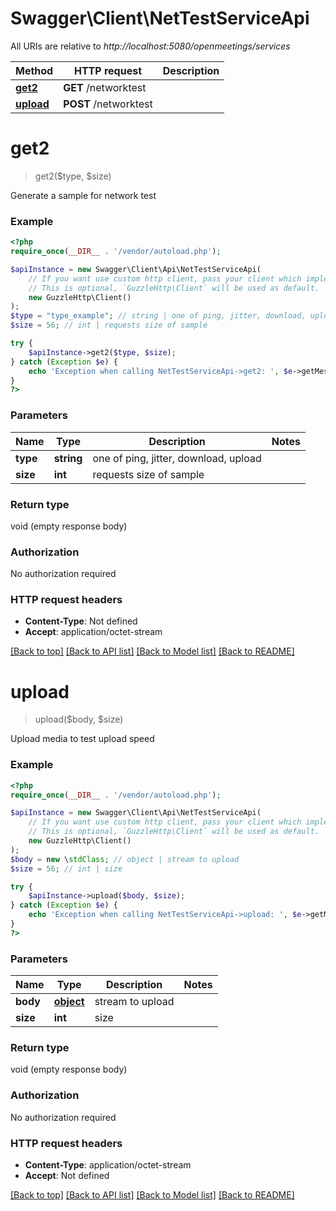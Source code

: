 # Swagger\Client\NetTestServiceApi

All URIs are relative to *http://localhost:5080/openmeetings/services*

Method | HTTP request | Description
------------- | ------------- | -------------
[**get2**](NetTestServiceApi.md#get2) | **GET** /networktest | 
[**upload**](NetTestServiceApi.md#upload) | **POST** /networktest | 

# **get2**
> get2($type, $size)



Generate a sample for network test

### Example
```php
<?php
require_once(__DIR__ . '/vendor/autoload.php');

$apiInstance = new Swagger\Client\Api\NetTestServiceApi(
    // If you want use custom http client, pass your client which implements `GuzzleHttp\ClientInterface`.
    // This is optional, `GuzzleHttp\Client` will be used as default.
    new GuzzleHttp\Client()
);
$type = "type_example"; // string | one of ping, jitter, download, upload
$size = 56; // int | requests size of sample

try {
    $apiInstance->get2($type, $size);
} catch (Exception $e) {
    echo 'Exception when calling NetTestServiceApi->get2: ', $e->getMessage(), PHP_EOL;
}
?>
```

### Parameters

Name | Type | Description  | Notes
------------- | ------------- | ------------- | -------------
 **type** | **string**| one of ping, jitter, download, upload |
 **size** | **int**| requests size of sample |

### Return type

void (empty response body)

### Authorization

No authorization required

### HTTP request headers

 - **Content-Type**: Not defined
 - **Accept**: application/octet-stream

[[Back to top]](#) [[Back to API list]](../../README.md#documentation-for-api-endpoints) [[Back to Model list]](../../README.md#documentation-for-models) [[Back to README]](../../README.md)

# **upload**
> upload($body, $size)



Upload media to test upload speed

### Example
```php
<?php
require_once(__DIR__ . '/vendor/autoload.php');

$apiInstance = new Swagger\Client\Api\NetTestServiceApi(
    // If you want use custom http client, pass your client which implements `GuzzleHttp\ClientInterface`.
    // This is optional, `GuzzleHttp\Client` will be used as default.
    new GuzzleHttp\Client()
);
$body = new \stdClass; // object | stream to upload
$size = 56; // int | size

try {
    $apiInstance->upload($body, $size);
} catch (Exception $e) {
    echo 'Exception when calling NetTestServiceApi->upload: ', $e->getMessage(), PHP_EOL;
}
?>
```

### Parameters

Name | Type | Description  | Notes
------------- | ------------- | ------------- | -------------
 **body** | [**object**](../Model/object.md)| stream to upload |
 **size** | **int**| size |

### Return type

void (empty response body)

### Authorization

No authorization required

### HTTP request headers

 - **Content-Type**: application/octet-stream
 - **Accept**: Not defined

[[Back to top]](#) [[Back to API list]](../../README.md#documentation-for-api-endpoints) [[Back to Model list]](../../README.md#documentation-for-models) [[Back to README]](../../README.md)

